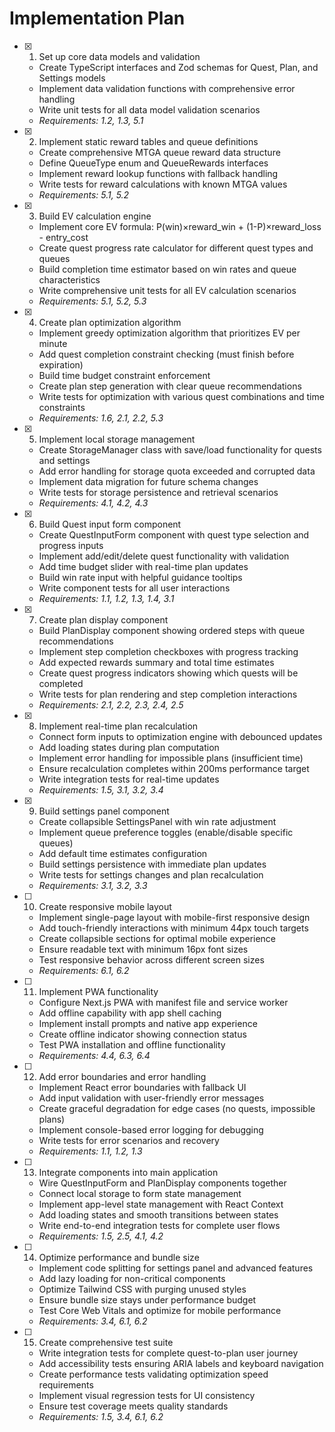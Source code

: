 # Implementation Plan

- [x] 1. Set up core data models and validation
  - Create TypeScript interfaces and Zod schemas for Quest, Plan, and Settings models
  - Implement data validation functions with comprehensive error handling
  - Write unit tests for all data model validation scenarios
  - _Requirements: 1.2, 1.3, 5.1_

- [x] 2. Implement static reward tables and queue definitions
  - Create comprehensive MTGA queue reward data structure
  - Define QueueType enum and QueueRewards interfaces
  - Implement reward lookup functions with fallback handling
  - Write tests for reward calculations with known MTGA values
  - _Requirements: 5.1, 5.2_

- [x] 3. Build EV calculation engine
  - Implement core EV formula: P(win)×reward_win + (1-P)×reward_loss - entry_cost
  - Create quest progress rate calculator for different quest types and queues
  - Build completion time estimator based on win rates and queue characteristics
  - Write comprehensive unit tests for all EV calculation scenarios
  - _Requirements: 5.1, 5.2, 5.3_

- [x] 4. Create plan optimization algorithm
  - Implement greedy optimization algorithm that prioritizes EV per minute
  - Add quest completion constraint checking (must finish before expiration)
  - Build time budget constraint enforcement
  - Create plan step generation with clear queue recommendations
  - Write tests for optimization with various quest combinations and time constraints
  - _Requirements: 1.6, 2.1, 2.2, 5.3_

- [x] 5. Implement local storage management
  - Create StorageManager class with save/load functionality for quests and settings
  - Add error handling for storage quota exceeded and corrupted data
  - Implement data migration for future schema changes
  - Write tests for storage persistence and retrieval scenarios
  - _Requirements: 4.1, 4.2, 4.3_

- [x] 6. Build Quest input form component
  - Create QuestInputForm component with quest type selection and progress inputs
  - Implement add/edit/delete quest functionality with validation
  - Add time budget slider with real-time plan updates
  - Build win rate input with helpful guidance tooltips
  - Write component tests for all user interactions
  - _Requirements: 1.1, 1.2, 1.3, 1.4, 3.1_

- [x] 7. Create plan display component
  - Build PlanDisplay component showing ordered steps with queue recommendations
  - Implement step completion checkboxes with progress tracking
  - Add expected rewards summary and total time estimates
  - Create quest progress indicators showing which quests will be completed
  - Write tests for plan rendering and step completion interactions
  - _Requirements: 2.1, 2.2, 2.3, 2.4, 2.5_

- [x] 8. Implement real-time plan recalculation
  - Connect form inputs to optimization engine with debounced updates
  - Add loading states during plan computation
  - Implement error handling for impossible plans (insufficient time)
  - Ensure recalculation completes within 200ms performance target
  - Write integration tests for real-time updates
  - _Requirements: 1.5, 3.1, 3.2, 3.4_

- [x] 9. Build settings panel component
  - Create collapsible SettingsPanel with win rate adjustment
  - Implement queue preference toggles (enable/disable specific queues)
  - Add default time estimates configuration
  - Build settings persistence with immediate plan updates
  - Write tests for settings changes and plan recalculation
  - _Requirements: 3.1, 3.2, 3.3_

- [ ] 10. Create responsive mobile layout
  - Implement single-page layout with mobile-first responsive design
  - Add touch-friendly interactions with minimum 44px touch targets
  - Create collapsible sections for optimal mobile experience
  - Ensure readable text with minimum 16px font sizes
  - Test responsive behavior across different screen sizes
  - _Requirements: 6.1, 6.2_

- [ ] 11. Implement PWA functionality
  - Configure Next.js PWA with manifest file and service worker
  - Add offline capability with app shell caching
  - Implement install prompts and native app experience
  - Create offline indicator showing connection status
  - Test PWA installation and offline functionality
  - _Requirements: 4.4, 6.3, 6.4_

- [ ] 12. Add error boundaries and error handling
  - Implement React error boundaries with fallback UI
  - Add input validation with user-friendly error messages
  - Create graceful degradation for edge cases (no quests, impossible plans)
  - Implement console-based error logging for debugging
  - Write tests for error scenarios and recovery
  - _Requirements: 1.1, 1.2, 1.3_

- [ ] 13. Integrate components into main application
  - Wire QuestInputForm and PlanDisplay components together
  - Connect local storage to form state management
  - Implement app-level state management with React Context
  - Add loading states and smooth transitions between states
  - Write end-to-end integration tests for complete user flows
  - _Requirements: 1.5, 2.5, 4.1, 4.2_

- [ ] 14. Optimize performance and bundle size
  - Implement code splitting for settings panel and advanced features
  - Add lazy loading for non-critical components
  - Optimize Tailwind CSS with purging unused styles
  - Ensure bundle size stays under performance budget
  - Test Core Web Vitals and optimize for mobile performance
  - _Requirements: 3.4, 6.1, 6.2_

- [ ] 15. Create comprehensive test suite
  - Write integration tests for complete quest-to-plan user journey
  - Add accessibility tests ensuring ARIA labels and keyboard navigation
  - Create performance tests validating optimization speed requirements
  - Implement visual regression tests for UI consistency
  - Ensure test coverage meets quality standards
  - _Requirements: 1.5, 3.4, 6.1, 6.2_